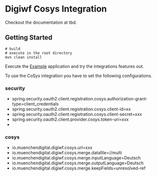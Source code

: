 # Digiwf Cosys Integration

Checkout the documentation at tbd.

## Getting Started

```
# build
# execute in the root directory
mvn clean install
```

Execute the [Example](digiwf-cosys-integration-example) application and try the integrations features out.

To use the CoSys integration you have to set the following configurations.

### security

- spring.security.oauth2.client.registration.cosys.authorization-grant-type=client_credentials
- spring.security.oauth2.client.registration.cosys.client-id=xx
- spring.security.oauth2.client.registration.cosys.client-secret=xxx
- spring.security.oauth2.client.provider.cosys.token-uri=xxx
-

### cosys

- io.muenchendigital.digiwf.cosys.url=xxx
- io.muenchendigital.digiwf.cosys.merge.datafile=//multi
- io.muenchendigital.digiwf.cosys.merge.inputLanguage=Deutsch
- io.muenchendigital.digiwf.cosys.merge.outputLanguage=Deutsch
- io.muenchendigital.digiwf.cosys.merge.keepFields=unresolved-ref
